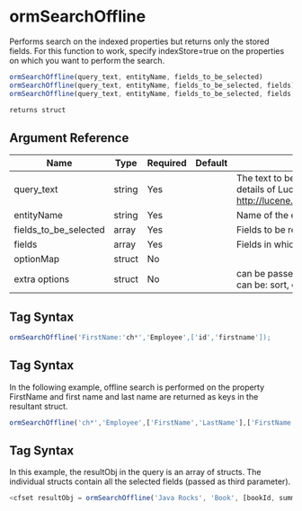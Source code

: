 # ormSearchOffline

 Performs search on the indexed properties but returns only the stored fields. For this function to work, specify indexStore=true on the properties on which you want to perform the search.

```javascript
ormSearchOffline(query_text, entityName, fields_to_be_selected)
ormSearchOffline(query_text, entityName, fields_to_be_selected, fields)
ormSearchOffline(query_text, entityName, fields_to_be_selected, fields, optionMap);
```

```javascript
returns struct
```

## Argument Reference

| Name | Type | Required | Default | Description |
| --- | --- | --- | --- | --- |
| query_text | string | Yes |  | The text to be searched for or a complete Lucene query. For details of Lucene query, see http://lucene.apache.org/core/old_versioned_docs/versions/. |
| entityName | string | Yes |  | Name of the entity to be searched. |
| fields_to_be_selected | array | Yes |  | Fields to be returned as keys in the resultant struct. |
| fields | array | Yes |  | Fields in which search has to be performed. |
| optionMap | struct | No |  |  |
| extra options | struct | No |  | can be passed while executing Lucene query. The options can be: sort, offset, maxResults |

## Tag Syntax

```javascript
ormSearchOffline('FirstName:'ch*','Employee',['id','firstname']);
```

## Tag Syntax

In the following example, offline search is performed on the property FirstName and first name and last name are returned as keys in the resultant struct.

```javascript
ormSearchOffline('ch*','Employee',['FirstName','LastName'],['FirstName'],{sort='salary',maxresults=5,offset=2});
```

## Tag Syntax

In this example, the resultObj in the query is an array of structs. The individual structs contain all the selected fields (passed as third parameter).

```javascript
<cfset resultObj = ormSearchOffline('Java Rocks', 'Book', [bookId, summary, Author.name, title],[title, short_summary])>
```
